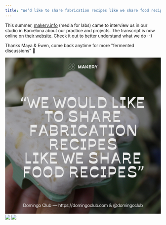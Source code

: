 ```yaml
---
title: "We’d like to share fabrication recipes like we share food recipes"
---
```


This summer, [makery.info](https://www.makery.info/en/) (media for labs) came to interview us in our studio in Barcelona about our practice and projects. The transcript is now online on [their website](https://www.makery.info/en/2021/09/11/english-domingo-club-wed-like-to-share-fabrication-recipes-like-we-share-food-recipes/). Check it out to better understand what we do :-)

Thanks Maya & Ewen, come back anytime for more "fermented discussions" 🌻

![](makery-post-01.png)
![](small:makery-post-2.png)
![](small:makery-post-3.png)
